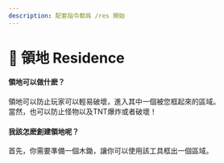 ```yaml
---
description: 配套指令都爲 /res 開始
---
```


# 📗 領地 Residence

#### 領地可以做什麽？

領地可以防止玩家可以輕易破壞，進入其中一個被您框起來的區域。\
當然，也可以防止怪物以及TNT爆炸或者破壞！

#### 我該怎麽創建領地呢？

首先，你需要準備一個木鋤，讓你可以使用該工具框出一個區域。
